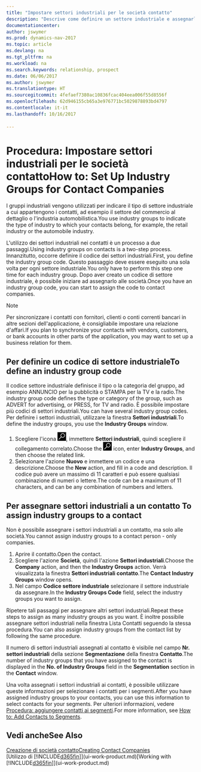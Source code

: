 ```yaml
---
title: "Impostare settori industriali per le società contatto"
description: "Descrive come definire un settore industriale e assegnarlo a una società contatto, ad esempio il settore del commercio al dettaglio o dell'industria automobilistica."
documentationcenter: 
author: jswymer
ms.prod: dynamics-nav-2017
ms.topic: article
ms.devlang: na
ms.tgt_pltfrm: na
ms.workload: na
ms.search.keywords: relationship, prospect
ms.date: 06/06/2017
ms.author: jswymer
ms.translationtype: HT
ms.sourcegitcommit: 4fefaef7380ac10836fcac404eea006f55d8556f
ms.openlocfilehash: 62d946155cb65a3e976771bc5029878893bd4797
ms.contentlocale: it-it
ms.lasthandoff: 10/16/2017

---
```

# <a name="how-to-set-up-industry-groups-for-contact-companies"></a><span data-ttu-id="da597-103">Procedura: Impostare settori industriali per le società contatto</span><span class="sxs-lookup"><span data-stu-id="da597-103">How to: Set Up Industry Groups for Contact Companies</span></span>
<span data-ttu-id="da597-104">I gruppi industriali vengono utilizzati per indicare il tipo di settore industriale a cui appartengono i contatti, ad esempio il settore del commercio al dettaglio o l'industria automobilistica.</span><span class="sxs-lookup"><span data-stu-id="da597-104">You use industry groups to indicate the type of industry to which your contacts belong, for example, the retail industry or the automobile industry.</span></span>

<span data-ttu-id="da597-105">L'utilizzo dei settori industriali nei contatti è un processo a due passaggi.</span><span class="sxs-lookup"><span data-stu-id="da597-105">Using industry groups on contacts is a two-step process.</span></span> <span data-ttu-id="da597-106">Innanzitutto, occorre definire il codice dei settori industriali.</span><span class="sxs-lookup"><span data-stu-id="da597-106">First, you define the industry group code.</span></span> <span data-ttu-id="da597-107">Questo passaggio deve essere eseguito una sola volta per ogni settore industriale.</span><span class="sxs-lookup"><span data-stu-id="da597-107">You only have to perform this step one time for each industry group.</span></span> <span data-ttu-id="da597-108">Dopo aver creato un codice di settore industriale, è possibile iniziare ad assegnarlo alle società.</span><span class="sxs-lookup"><span data-stu-id="da597-108">Once you have an industry group code, you can start to assign the code to contact companies.</span></span>

> [!NOTE]  
>   <span data-ttu-id="da597-109">Per sincronizzare i contatti con fornitori, clienti o conti correnti bancari in altre sezioni dell'applicazione, è consigliabile impostare una relazione d'affari.</span><span class="sxs-lookup"><span data-stu-id="da597-109">If you plan to synchronize your contacts with vendors, customers, or bank accounts in other parts of the application, you may want to set up a business relation for them.</span></span>

## <a name="to-define-an-industry-group-code"></a><span data-ttu-id="da597-110">Per definire un codice di settore industriale</span><span class="sxs-lookup"><span data-stu-id="da597-110">To define an industry group code</span></span>
<span data-ttu-id="da597-111">Il codice settore industriale definisce il tipo o la categoria del gruppo, ad esempio ANNUNCIO per la pubblicità o STAMPA per la TV e la radio.</span><span class="sxs-lookup"><span data-stu-id="da597-111">The industry group code defines the type or category of the group, such as ADVERT for advertising, or PRESS, for TV and radio.</span></span> <span data-ttu-id="da597-112">È possibile impostare più codici di settori industriali.</span><span class="sxs-lookup"><span data-stu-id="da597-112">You can have several industry group codes.</span></span> <span data-ttu-id="da597-113">Per definire i settori industriali, utilizzare la finestra **Settori industriali**.</span><span class="sxs-lookup"><span data-stu-id="da597-113">To define the industry groups, you use the **Industry Groups** window.</span></span>

1. <span data-ttu-id="da597-114">Scegliere l'icona ![Cerca pagina o report](media/ui-search/search_small.png "icona Cerca pagina o report"), immettere **Settori industriali**, quindi scegliere il collegamento correlato.</span><span class="sxs-lookup"><span data-stu-id="da597-114">Choose the ![Search for Page or Report](media/ui-search/search_small.png "Search for Page or Report icon") icon, enter **Industry Groups**, and then choose the related link.</span></span>
2. <span data-ttu-id="da597-115">Selezionare l'azione **Nuovo** e immettere un codice e una descrizione.</span><span class="sxs-lookup"><span data-stu-id="da597-115">Choose the **New** action, and fill in a code and description.</span></span> <span data-ttu-id="da597-116">Il codice può avere un massimo di 11 caratteri e può essere qualsiasi combinazione di numeri o lettere.</span><span class="sxs-lookup"><span data-stu-id="da597-116">The code can be a maximum of 11 characters, and can be any combination of numbers and letters.</span></span>

## <span data-ttu-id="da597-117"><a name="AssignIndustryGroupContact"></a> Per assegnare settori industriali a un contatto</span><span class="sxs-lookup"><span data-stu-id="da597-117"><a name="AssignIndustryGroupContact"></a> To assign industry groups to a contact</span></span>
<span data-ttu-id="da597-118">Non è possibile assegnare i settori industriali a un contatto, ma solo alle società.</span><span class="sxs-lookup"><span data-stu-id="da597-118">You cannot assign industry groups to a contact person - only companies.</span></span>

1. <span data-ttu-id="da597-119">Aprire il contatto.</span><span class="sxs-lookup"><span data-stu-id="da597-119">Open the contact.</span></span>
2. <span data-ttu-id="da597-120">Scegliere l'azione **Società**, quindi l'azione **Settori industriali**.</span><span class="sxs-lookup"><span data-stu-id="da597-120">Choose the **Company** action, and then the **Industry Groups** action.</span></span> <span data-ttu-id="da597-121">Verrà visualizzata la finestra **Settori industriali contatto**.</span><span class="sxs-lookup"><span data-stu-id="da597-121">The **Contact Industry Groups** window opens.</span></span>
3. <span data-ttu-id="da597-122">Nel campo **Codice settore industriale** selezionare il settore industriale da assegnare.</span><span class="sxs-lookup"><span data-stu-id="da597-122">In the **Industry Groups Code** field, select the industry groups you want to assign.</span></span>

<span data-ttu-id="da597-123">Ripetere tali passaggi per assegnare altri settori industriali.</span><span class="sxs-lookup"><span data-stu-id="da597-123">Repeat these steps to assign as many industry groups as you want.</span></span> <span data-ttu-id="da597-124">È inoltre possibile assegnare settori industriali nella finestra Lista Contatti seguendo la stessa procedura.</span><span class="sxs-lookup"><span data-stu-id="da597-124">You can also assign industry groups from the contact list by following the same procedure.</span></span>

<span data-ttu-id="da597-125">Il numero di settori industriali assegnati al contatto è visibile nel campo **Nr. settori industriali** della sezione **Segmentazione** della finestra **Contatto**.</span><span class="sxs-lookup"><span data-stu-id="da597-125">The number of industry groups that you have assigned to the contact is displayed in the **No. of Industry Groups** field in the **Segmentation** section in the **Contact** window.</span></span>

<span data-ttu-id="da597-126">Una volta assegnati i settori industriali ai contatti, è possibile utilizzare queste informazioni per selezionare i contatti per i segmenti.</span><span class="sxs-lookup"><span data-stu-id="da597-126">After you have assigned industry groups to your contacts, you can use this information to select contacts for your segments.</span></span> <span data-ttu-id="da597-127">Per ulteriori informazioni, vedere [Procedura: aggiungere contatti ai segmenti](marketing-add-contact-segment.md).</span><span class="sxs-lookup"><span data-stu-id="da597-127">For more information, see [How to: Add Contacts to Segments](marketing-add-contact-segment.md).</span></span>

## <a name="see-also"></a><span data-ttu-id="da597-128">Vedi anche</span><span class="sxs-lookup"><span data-stu-id="da597-128">See Also</span></span>
[<span data-ttu-id="da597-129">Creazione di società contatto</span><span class="sxs-lookup"><span data-stu-id="da597-129">Creating Contact Companies</span></span>](marketing-create-contact-companies.md)  
<span data-ttu-id="da597-130">[Utilizzo di [!INCLUDE[d365fin](includes/d365fin_md.md)]](ui-work-product.md)</span><span class="sxs-lookup"><span data-stu-id="da597-130">[Working with [!INCLUDE[d365fin](includes/d365fin_md.md)]](ui-work-product.md)</span></span>

